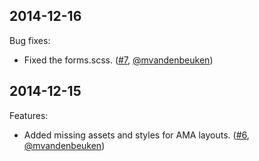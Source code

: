 ## 2014-12-16

Bug fixes:

* Fixed the forms.scss. ([#7][], [@mvandenbeuken][])

## 2014-12-15

Features:

* Added missing assets and styles for AMA layouts.  ([#6][], [@mvandenbeuken][])

<!--- The following link definition list is generated by PimpMyChangelog --->
[#6]: https://github.com/amaabca/ama_css/issues/6
[#7]: https://github.com/amaabca/ama_css/issues/7
[@mvandenbeuken]: https://github.com/mvandenbeuken